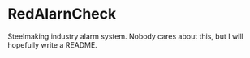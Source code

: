 # RedAlarnCheck
Steelmaking industry alarm system. Nobody cares about this, but I will hopefully write a README.

